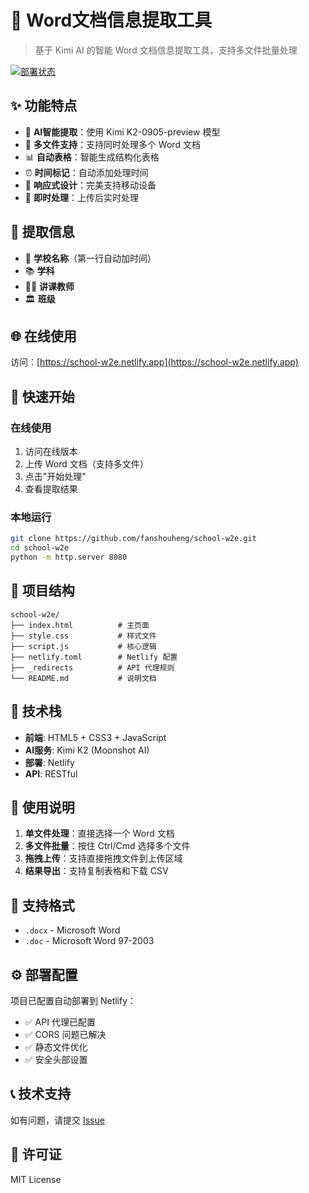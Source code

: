 # 📄 Word文档信息提取工具

> 基于 Kimi AI 的智能 Word 文档信息提取工具，支持多文件批量处理

[![部署状态](https://api.netlify.com/api/v1/badges/your-site-id/deploy-status)](https://app.netlify.com/sites/your-site-name/deploys)

## ✨ 功能特点

- 🤖 **AI智能提取**：使用 Kimi K2-0905-preview 模型
- 📄 **多文件支持**：支持同时处理多个 Word 文档
- 📊 **自动表格**：智能生成结构化表格
- ⏰ **时间标记**：自动添加处理时间
- 📱 **响应式设计**：完美支持移动设备
- 🚀 **即时处理**：上传后实时处理

## 🎯 提取信息

- 🏫 **学校名称**（第一行自动加时间）
- 📚 **学科**
- 👨‍🏫 **讲课教师** 
- 🏛️ **班级**

## 🌐 在线使用

访问：[https://school-w2e.netlify.app](https://school-w2e.netlify.app)

## 🚀 快速开始

### 在线使用
1. 访问在线版本
2. 上传 Word 文档（支持多文件）
3. 点击"开始处理"
4. 查看提取结果

### 本地运行
```bash
git clone https://github.com/fanshouheng/school-w2e.git
cd school-w2e
python -m http.server 8080
```

## 📁 项目结构

```
school-w2e/
├── index.html          # 主页面
├── style.css           # 样式文件
├── script.js           # 核心逻辑
├── netlify.toml        # Netlify 配置
├── _redirects          # API 代理规则
└── README.md           # 说明文档
```

## 🔧 技术栈

- **前端**: HTML5 + CSS3 + JavaScript
- **AI服务**: Kimi K2 (Moonshot AI)
- **部署**: Netlify
- **API**: RESTful

## 📝 使用说明

1. **单文件处理**：直接选择一个 Word 文档
2. **多文件批量**：按住 Ctrl/Cmd 选择多个文件
3. **拖拽上传**：支持直接拖拽文件到上传区域
4. **结果导出**：支持复制表格和下载 CSV

## 🌟 支持格式

- `.docx` - Microsoft Word
- `.doc` - Microsoft Word 97-2003

## ⚙️ 部署配置

项目已配置自动部署到 Netlify：
- ✅ API 代理已配置
- ✅ CORS 问题已解决
- ✅ 静态文件优化
- ✅ 安全头部设置

## 📞 技术支持

如有问题，请提交 [Issue](https://github.com/fanshouheng/school-w2e/issues)

## 📄 许可证

MIT License